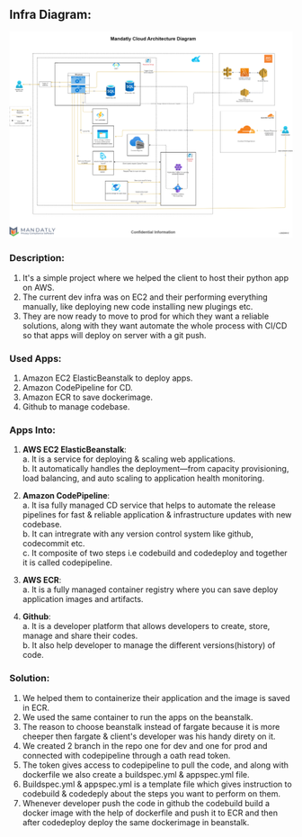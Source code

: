 ## Infra Diagram:
![Screenshot](arch.png)

### Description:
1. It's a simple project where we helped the client to host their python app on AWS. <br/>
2. The current dev infra was on EC2 and their performing everything manually, like deploying new code installing new plugings etc.  <br/>
3. They are now ready to move to prod for which they want a reliable solutions, along with they want automate the whole process with CI/CD so that apps will deploy on server with a git push. <br/>

### Used Apps:
1. Amazon EC2 ElasticBeanstalk to deploy apps. <br/>
2. Amazon CodePipeline for CD. <br/>
3. Amazon ECR to save dockerimage. <br/>
4. Github to manage codebase. <br/>

### Apps Into:
1. **AWS EC2 ElasticBeanstalk**: <br/>
                    a. It is a service for deploying & scaling web applications. <br/>
                    b. It automatically handles the deployment—from capacity provisioning, load balancing, and auto scaling to application health monitoring. <br/>

2. **Amazon CodePipeline**: <br/>
                     a. It isa  fully managed CD service that helps to automate the release pipelines for fast & reliable application & infrastructure updates with new codebase. <br/>
                     b. It can intregrate with any version control system like github, codecommit etc. <br/>
                     c. It composite of two steps i.e codebuild and codedeploy and together it is called codepipeline. <br/>

1. **AWS ECR**: <br/>
            a. It is a fully managed container registry where you can save deploy application images and artifacts. <br/>

3. **Github**: <br/>
                    a. It is a developer platform that allows developers to create, store, manage and share their codes. <br/>
                    b. It also help developer to manage the different versions(history) of code. <br/>

### Solution:
1. We helped them to containerize their application and the image is saved in ECR.
2. We used the same container to run the apps on the beanstalk.
3. The reason to choose beanstalk instead of fargate because it is more cheeper then fargate & client's developer was his handy direty on it.
4. We created 2 branch in the repo one for dev and one for prod and connected with codepipeline through a oath read token.
5. The token gives access to codepipeline to pull the code, and along with dockerfile we also create a buildspec.yml & appspec.yml file.
6. Buildspec.yml & appspec.yml is a template file which gives instruction to codebuild & codedeply about the steps you want to perform on them.
7. Whenever developer push the code in github the codebuild build a docker image with the help of dockerfile and push it to ECR and then after codedeploy deploy the same dockerimage in beanstalk.
